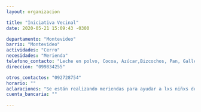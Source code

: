 ```yaml
---
layout: organizacion

title: "Iniciativa Vecinal"
date: 2020-05-21 15:09:43 -0300

departamento: "Montevideo"
barrio: "Montevideo"
actividades: "Cerro"
necesidades: "Merienda"
telefono_contacto: "Leche en polvo, Cocoa, Azúcar,Bizcochos, Pan, Galletas, Dulces y Mermeladas, Fruta"
direccion: "099834255"

otros_contactos: "092728754"
horario: ""
aclaraciones: "Se están realizando meriendas para ayudar a lxs niñxs del asentamiento Fortaleza brindándoles una merienda diaria."
cuenta_bancaria: ""

---
```

